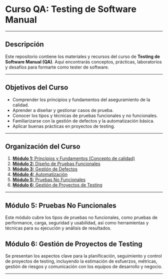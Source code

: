 # Curso QA: Testing de Software Manual

---

## Descripción

Este repositorio contiene los materiales y recursos del curso de **Testing de Software Manual (QA)**. Aquí encontrarás conceptos, prácticas, laboratorios y desafíos para formarte como tester de software.

---

## Objetivos del Curso

- Comprender los principios y fundamentos del aseguramiento de la calidad.
- Aprender a diseñar y gestionar casos de prueba.
- Conocer los tipos y técnicas de pruebas funcionales y no funcionales.
- Familiarizarse con la gestión de defectos y la automatización básica.
- Aplicar buenas prácticas en proyectos de testing.

---

## Organización del Curso

1. [**Módulo 1:** Principios y Fundamentos (Concepto de calidad)](modulo1_principios_fundamentos.md)
2. [**Módulo 2:** Diseño de Pruebas Funcionales](modulo2_Casos%20de%20prueba.md)
3. [**Módulo 3:** Gestión de Defectos](modulo3_gestion_defectos.md)
4. [**Módulo 4:** Automatización](modulo4_automatizacion.md)
5. [**Módulo 5:** Pruebas No Funcionales](#modulo-5)
6. [**Módulo 6:** Gestión de Proyectos de Testing](#modulo-6)

---

## Módulo 5: Pruebas No Funcionales

Este módulo cubre los tipos de pruebas no funcionales, como pruebas de performance, carga, seguridad y usabilidad, así como herramientas y técnicas para su ejecución y análisis de resultados.

## Módulo 6: Gestión de Proyectos de Testing

Se presentan los aspectos clave para la planificación, seguimiento y control de proyectos de testing, incluyendo la estimación de esfuerzos, métricas, gestión de riesgos y comunicación con los equipos de desarrollo y negocio.

---
